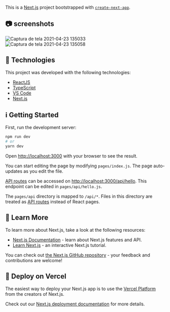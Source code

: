This is a [Next.js](https://nextjs.org/) project bootstrapped with [`create-next-app`](https://github.com/vercel/next.js/tree/canary/packages/create-next-app).
## 📷 screenshots

![Captura de tela 2021-04-23 135033](https://user-images.githubusercontent.com/43748428/115904405-1955a100-a43b-11eb-99da-6440ea709922.png)
![Captura de tela 2021-04-23 135058](https://user-images.githubusercontent.com/43748428/115904408-19ee3780-a43b-11eb-953f-58744ec060d1.png)


## :rocket: Technologies

This project was developed with the following technologies:

- [ReactJS](https://pt-br.reactjs.org/)
- [TypeScript](https://www.typescriptlang.org/)
- [VS Code](https://code.visualstudio.com/)
- [Next.js](https://nextjs.org/)


## :information_source: Getting Started

First, run the development server:

```bash
npm run dev
# or
yarn dev
```

Open [http://localhost:3000](http://localhost:3000) with your browser to see the result.

You can start editing the page by modifying `pages/index.js`. The page auto-updates as you edit the file.

[API routes](https://nextjs.org/docs/api-routes/introduction) can be accessed on [http://localhost:3000/api/hello](http://localhost:3000/api/hello). This endpoint can be edited in `pages/api/hello.js`.

The `pages/api` directory is mapped to `/api/*`. Files in this directory are treated as [API routes](https://nextjs.org/docs/api-routes/introduction) instead of React pages.

## :bookmark: Learn More

To learn more about Next.js, take a look at the following resources:

- [Next.js Documentation](https://nextjs.org/docs) - learn about Next.js features and API.
- [Learn Next.js](https://nextjs.org/learn) - an interactive Next.js tutorial.

You can check out [the Next.js GitHub repository](https://github.com/vercel/next.js/) - your feedback and contributions are welcome!

## :seedling: Deploy on Vercel

The easiest way to deploy your Next.js app is to use the [Vercel Platform](https://vercel.com/new?utm_medium=default-template&filter=next.js&utm_source=create-next-app&utm_campaign=create-next-app-readme) from the creators of Next.js.

Check out our [Next.js deployment documentation](https://nextjs.org/docs/deployment) for more details.
